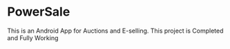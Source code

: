 # PowerSale

This is an Android App for Auctions and E-selling. This project is Completed and Fully Working
